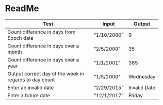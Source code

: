 # ReadMe

| Test                                                   | Input       | Output       |
|--------------------------------------------------------|-------------|--------------|
| Count difference in days from Epoch date               | "1/10/2000" | 9            |
| Count difference in days over a month                  | "2/5/2000"  | 35           |
| Count difference in days over a year                   | "1/1/2001"  | 365          |
| Output correct day of the week in regards to day count | "1/5/2000"  | Wednesday    |
| Enter an invalid date                                  | "2/29/2015" | Invalid Date |
| Enter a future date                                    | "12/1/2017" | Friday       |

